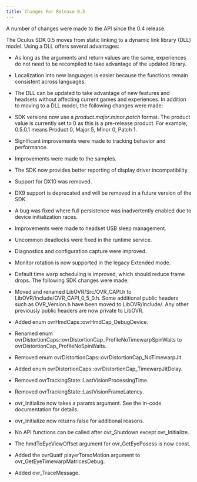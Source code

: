 ```yaml
---
title: Changes For Release 0.5
---
```

A number of changes were made to the API since the 0.4 release. 

The Oculus SDK 0.5 moves from static linking to a dynamic link library (DLL) model. Using a DLL offers several advantages:

* As long as the arguments and return values are the same, experiences do not need to be recompiled to take advantage of the updated library.
* Localization into new languages is easier because the functions remain consistent across languages.
* The DLL can be updated to take advantage of new features and headsets without affecting current games and experiences.
In addition to moving to a DLL model, the following changes were made:

* SDK versions now use a *product*.*major*.*minor*.*patch* format. The product value is currently set to 0 as this is a pre-release product. For example, 0.5.0.1 means Product 0, Major 5, Minor 0, Patch 1.
* Significant improvements were made to tracking behavior and performance.
* Improvements were made to the samples.
* The SDK now provides better reporting of display driver incompatibility.
* Support for DX10 was removed.
* DX9 support is deprecated and will be removed in a future version of the SDK.
* A bug was fixed where full persistence was inadvertently enabled due to device initialization races.
* Improvements were made to headset USB sleep management.
* Uncommon deadlocks were fixed in the runtime service.
* Diagnostics and configuration capture were improved.
* Monitor rotation is now supported in the legacy Extended mode.
* Default time warp scheduling is improved, which should reduce frame drops.
The following SDK changes were made:

* Moved and renamed LibOVR/Src/OVR\_CAPI.h to LibOVR/Include/OVR\_CAPI\_0\_5\_0.h. Some additional public headers such as OVR\_Version.h have been moved to LibOVR/Include/. Any other previously public headers are now private to LibOVR.
* Added enum ovrHmdCaps::ovrHmdCap\_DebugDevice.
* Renamed enum ovrDistortionCaps::ovrDistortionCap\_ProfileNoTimewarpSpinWaits to ovrDistortionCap\_ProfileNoSpinWaits.
* Removed enum ovrDistortionCaps::ovrDistortionCap\_NoTimewarpJit.
* Added enum ovrDistortionCaps::ovrDistortionCap\_TimewarpJitDelay.
* Removed ovrTrackingState::LastVisionProcessingTime.
* Removed ovrTrackingState::LastVisionFrameLatency.
* ovr\_Initialize now takes a params argument. See the in-code documentation for details.
* ovr\_Initialize now returns false for additional reasons.
* No API functions can be called after ovr\_Shutdown except ovr\_Initialize.
* The hmdToEyeViewOffset argument for ovr\_GetEyePosess is now const.
* Added the ovrQuatf playerTorsoMotion argument to ovr\_GetEyeTimewarpMatricesDebug.
* Added ovr\_TraceMessage.
